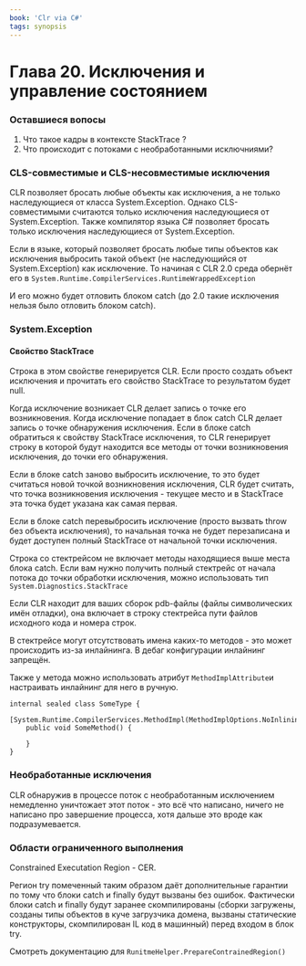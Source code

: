 ```yaml
---
book: 'Clr via C#'
tags: synopsis
---
```


# Глава 20. Исключения и управление состоянием

### Оставшиеся вопосы

1. Что такое кадры в контексте StackTrace ?
2. Что происходит с потоками с необработанными исключниями?

### CLS-совместимые и CLS-несовместимые исключения

CLR позволяет бросать любые объекты как исключения, а не только наследующиеся от класса System.Exception. Однако CLS-совместимыми считаются только исключения наследующиеся от System.Exception. Также компилятор языка C\# позволяет бросать только исключения наследующиеся от System.Exception.

Если в языке, который позволяет бросать любые типы объектов как исключения выбросить такой объект \(не наследующийся от System.Exception\) как исключение. То начиная с CLR 2.0 среда обернёт его в `System.Runtime.CompilerServices.RuntimeWrappedException`

И его можно будет отловить блоком catch \(до 2.0 такие исключения нельзя было отловить блоком catch\).

### System.Exception

#### Свойство StackTrace

Строка в этом свойстве генерируется CLR. Если просто создать объект исключения и прочитать его свойство StackTrace то результатом будет null.

Когда исключение возникает CLR делает запись о точке его возникновения. Когда исключение попадает в блок catch CLR делает запись о точке обнаружения исключения. Если в блоке catch обратиться к свойству StackTrace исключения, то CLR генерирует строку в которой будут находится все методы от точки возникновения исключения, до точки его обнаружения.

Если в блоке catch заново выбросить исключение, то это будет считаться новой точкой возникновения исключения, CLR будет считать, что точка возникновения исключения - текущее место и в StackTrace эта точка будет указана как самая первая.

Если в блоке catch перевыбросить исключение \(просто вызвать throw без объекта исключения\), то начальная точка не будет перезаписана и будет доступен полный StackTrace от начальной точки исключения.

Строка со стектрейсом не включает методы находящиеся выше места блока catch. Если вам нужно получить полный стектрейс от начала потока до точки обработки исключения, можно использовать тип `System.Diagnostics.StackTrace`

Если CLR находит для ваших сборок pdb-файлы \(файлы символических имён отладки\), она включает в строку стектрейса пути файлов исходного кода и номера строк.

В стектрейсе могут отсутствовать имена каких-то методов - это может происходить из-за инлайнинга. В дебаг конфигурации инлайнинг запрещён.

Также у метода можно использовать атрибут `MethodImplAttribute`и настраивать инлайнинг для него в ручную.

```
internal sealed class SomeType {
    [System.Runtime.CompilerServices.MethodImpl(MethodImplOptions.NoInlining)]
    public void SomeMethod() {

    }
}
```

### Необработанные исключения

CLR обнаружив в процессе поток с необработанным исключением немедленно уничтожает этот поток - это всё что написано, ничего не написано про завершение процесса, хотя дальше это вроде как подразумевается.

### Области ограниченного выполнения

Constrained Executation Region - CER.

Регион try помеченный таким образом даёт дополнительные гарантии по тому что блоки catch и finally будут вызваны без ошибок. Фактически блоки catch и finally будут заранее скомпилированы \(сборки загружены, созданы типы объектов в куче загрузчика домена, вызваны статические конструкторы, скомпилирован IL код в машинный\) перед входом в блок try.

Смотреть документацию для `RunitmeHelper.PrepareContrainedRegion()`

